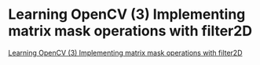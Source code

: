 # Learning OpenCV (3) Implementing matrix mask operations with filter2D
[Learning OpenCV (3) Implementing matrix mask operations with filter2D](https://aiwithcloud.com/2022/09/16/learning_opencv_3_implementing_matrix_mask_operations_with_filter2d/)
